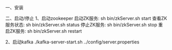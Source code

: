 一、安装

二、启动/停止
1、启动zookeeper
启动ZK服务:       sh bin/zkServer.sh start
查看ZK服务状态:    sh bin/zkServer.sh status
停止ZK服务:       sh bin/zkServer.sh stop
重启ZK服务:       sh bin/zkServer.sh restart


2、启动kafka
./kafka-server-start.sh ../config/server.properties





